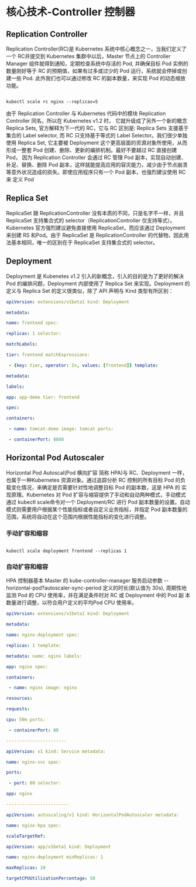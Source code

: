 # 核心技术-Controller 控制器

## Replication Controller

Replication Controller(RC)是 Kubernetes 系统中核心概念之一，当我们定义了一个 RC并提交到 Kubernetes 集群中以后，Master 节点上的 Controller Manager 组件就得到通知，定期检查系统中存活的 Pod, 并确保目标 Pod 实例的数量刚好等于 RC 的预期值，如果有过多或过少的 Pod 运行，系统就会停掉或创建一些 Pod. 此外我们也可以通过修改 RC 的副本数量，来实现 Pod 的动态缩放功能。

``` 

kubectl scale rc nginx --replicas=5
```

由于 Replication Controller 与 Kubernetes 代码中的模块 Replication Controller 同名，所以在 Kubernetes v1.2 时， 它就升级成了另外一个新的概念 Replica Sets, 官方解释为下一代的 RC，它与 RC 区别是: Replica Sets 支援基于集合的 Label selector, 而 RC 只支持基于等式的 Label Selector。我们很少单独使用 Replica Set, 它主要被 Deployment 这个更高层面的资源对象所使用，从而形成一整套 Pod 创建、删除、更新的编排机制。最好不要越过 RC 直接创建 Pod， 因为 Replication Controller 会通过 RC 管理 Pod 副本，实现自动创建、补足、替换、删除 Pod 副本，这样就能提高应用的容灾能力，减少由于节点崩溃等意外状况造成的损失。即使应用程序只有一个 Pod 副本，也强烈建议使用 RC 来 定义 Pod

## Replica Set

ReplicaSet 跟 ReplicationController 没有本质的不同，只是名字不一样，并且ReplicaSet 支持集合式的 selector（ReplicationController 仅支持等式）。Kubernetes 官方强烈建议避免直接使用 ReplicaSet，而应该通过 Deployment 来创建 RS 和Pod。由于 ReplicaSet 是 ReplicationController 的代替物，因此用法基本相同，唯一的区别在于 ReplicaSet 支持集合式的 selector。

## Deployment

Deployment 是 Kubenetes v1.2 引入的新概念，引入的目的是为了更好的解决 Pod 的编排问题，Deployment 内部使用了 Replica Set 来实现。Deployment 的定义与 Replica Set 的定义很类似，除了 API 声明与 Kind 类型有所区别：

``` yaml
apiVersion: extensions/v1beta1 kind: Deployment

metadata:

name: frontend spec:

replicas: 1 selector:

matchLabels:

tier: frontend matchExpressions:

 - {key: tier, operator: In, values: [frontend]} template:

metadata:

labels:

app: app-demo tier: frontend

spec:

containers:

 - name: tomcat-demo image: tomcat ports:

 - containerPort: 8080

```

## Horizontal Pod Autoscaler

Horizontal Pod Autoscal(Pod 横向扩容 简称 HPA)与 RC、Deployment 一样，也属于一种Kubernetes 资源对象。通过追踪分析 RC 控制的所有目标 Pod 的负载变化情况，来确定是否需要针对性地调整目标 Pod 的副本数，这是 HPA 的 实现原理。Kubernetes 对 Pod 扩容与缩容提供了手动和自动两种模式，手动模式通过 kubectl scale命令对一个 Deployment/RC 进行 Pod 副本数量的设置。自动模式则需要用户根据某个性能指标或者自定义业务指标，并指定 Pod 副本数量的范围，系统将自动在这个范围内根据性能指标的变化进行调整。

### 手动扩容和缩容

``` 

kubectl scale deployment frontend --replicas 1
```

### 自动扩容和缩容

HPA 控制器基本 Master 的 kube-controller-manager 服务启动参数 --horizontal-pod?autoscaler-sync-period 定义的时长(默认值为 30s), 周期性地监测 Pod 的 CPU 使用率，并在满足条件时对 RC 或 Deployment 中的 Pod 副 本数量进行调整，以符合用户定义的平均Pod CPU 使用率。

``` yaml
apiVersion: extensions/v1beta1 kind: Deployment

metadata:

name: nginx-deployment spec:

replicas: 1 template:

metadata: name: nginx labels:

app: nginx spec:

containers:

 - name: nginx image: nginx

resources:

requests:

cpu: 50m ports:

 - containerPort: 80

-----------------------

apiVersion: v1 kind: Service metadata:

name: nginx-svc spec:

ports:

 - port: 80 selector:

app: nginx

------------------------

apiVersion: autoscaling/v1 kind: HorizontalPodAutoscaler metadata:

name: nginx-hpa spec:

scaleTargetRef:

apiVersion: app/v1beta1 kind: Deployment

name: nginx-deployment minReplicas: 1

maxReplicas: 10

targetCPUUtilizationPercentage: 50

```
